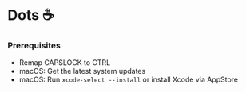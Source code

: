 # Dots ☕️

### Prerequisites
- Remap CAPSLOCK to CTRL
- macOS: Get the latest system updates
- macOS: Run `xcode-select --install` or install Xcode via AppStore
